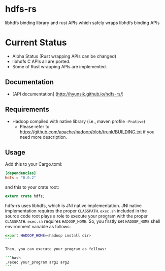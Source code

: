 # hdfs-rs

libhdfs binding library and rust APIs which safely wraps libhdfs binding APIs

# Current Status
 * Alpha Status (Rust wrapping APIs can be changed)
 * libhdfs C APIs all are ported.
 * Some of Rust wrapping APIs are implemented.

## Documentation
* [API documentation] (http://hyunsik.github.io/hdfs-rs/)

## Requirements
* Hadoop compiled with native library (i.e., maven profile ``-Pnative``)
  * Please refer to https://github.com/apache/hadoop/blob/trunk/BUILDING.txt if you need more description.

## Usage
Add this to your Cargo.toml:

```toml
[dependencies]
hdfs = "0.0.2"
```

and this to your crate root:
```rust
extern crate hdfs;
```

hdfs-rs uses libhdfs, which is JNI native implementation. JNI native implementation requires the proper ``CLASSPATH``. ``exec.sh`` included in the source code root plays a role to execute your program with the proper ``CLASSPATH``. ``exec.sh`` requires ``HADOOP_HOME``. So, you firstly set ``HADOOP_HOME`` shell environment variable as follows:

````sh
export HADOOP_HOME=<hadoop install dir>
```

Then, you can execute your program as follows:

```bash
./exec your_program arg1 arg2
```

